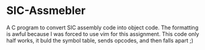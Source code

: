 # SIC-Assmebler
A C program to convert SIC assembly code into object code.
The formatting is awful because I was forced to use vim for this assignment.
This code only half works, it buld the symbol table, sends opcodes, and then falls apart ;)
